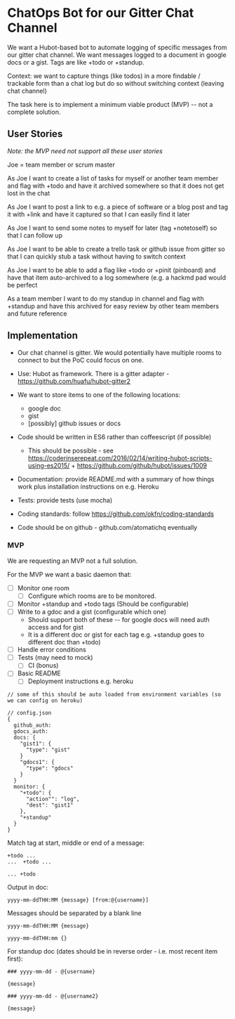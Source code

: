 ChatOps Bot for our Gitter Chat Channel
=======================================

We want a Hubot-based bot to automate logging of specific messages from our gitter chat channel. We want messages logged to a document in google docs or a gist. Tags are like +todo or +standup.

Context: we want to capture things (like todos) in a more findable / trackable form than a chat log but do so without switching context (leaving chat channel)

The task here is to implement a minimum viable product (MVP) -- not a complete solution.

## User Stories

*Note: the MVP need not support all these user stories*

Joe = team member or scrum master

As Joe I want to create a list of tasks for myself or another team member and flag with +todo and have it archived somewhere so that it does not get lost in the chat

As Joe I want to post a link to e.g. a piece of software or a blog post and tag it with +link and have it captured so that I can easily find it later

As Joe I want to send some notes to myself for later (tag +notetoself) so that I can follow up

As Joe I want to be able to create a trello task or github issue from gitter so that I can quickly stub a task without having to switch context

As Joe I want to be able to add a flag like +todo or +pinit (pinboard) and have that item auto-archived to a log somewhere (e.g. a hackmd pad would be perfect

As a team member I want to do my standup in channel and flag with +standup and have this archived for easy review by other team members and future reference

## Implementation

* Our chat channel is gitter. We would potentially have multiple rooms to connect to but the PoC could focus on one.

* Use: Hubot as framework. There is a gitter adapter -  https://github.com/huafu/hubot-gitter2

* We want to store items to one of the following locations:

  * google doc
  * gist
  * [possibly] github issues or docs

* Code should be written in ES6 rather than coffeescript (if possible)

  * This should be possible - see https://coderinserepeat.com/2016/02/14/writing-hubot-scripts-using-es2015/ + https://github.com/github/hubot/issues/1009

* Documentation: provide README.md with a summary of how things work plus installation instructions on e.g. Heroku

* Tests: provide tests (use mocha)

* Coding standards: follow https://github.com/okfn/coding-standards

* Code should be on github - github.com/atomatichq eventually

### MVP

We are requesting an MVP not a full solution.

For the MVP we want a basic daemon that:

- [ ] Monitor one room
  - [ ] Configure which rooms are to be monitored.
- [ ] Monitor +standup and +todo tags (Should be configurable)
- [ ] Write to a gdoc and a gist (configurable which one)
  - Should support both of these -- for google docs will need auth access and for gist
  - It is a different doc or gist for each tag e.g. +standup goes to different doc than +todo)
- [ ] Handle error conditions
- [ ] Tests (may need to mock)
  - [ ] CI (bonus)
- [ ] Basic README
  - [ ] Deployment instructions e.g. heroku

```javascript=
// some of this should be auto loaded from environment variables (so we can config on heroku)

// config.json
{
  github_auth:
  gdocs_auth:
  docs: {
    "gist1": {
      "type": "gist"
    }
    "gdocs1": {
      "type": "gdocs"
    }
  }
  monitor: {
    "+todo": {
      "action"": "log",
      "dest": "gist1"
    },
    "+standup"
  }
}
```

Match tag at start, middle or end of a message:

```
+todo ...
...  +todo ...

... +todo
```

Output in doc:

```
yyyy-mm-ddTHH:MM {message} [from:@{username}]

```

Messages should be separated by a blank line

```
yyyy-mm-ddTHH:MM {message}

yyyy-mm-ddTHH:mm {}
```

For standup doc (dates should be in reverse order - i.e. most recent item first):

```
### yyyy-mm-dd - @{username}

{message}

### yyyy-mm-dd - @{username2}

{message}
```

